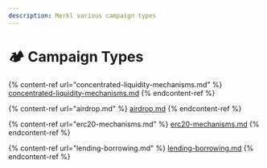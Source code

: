 ```yaml
---
description: Merkl various campaign types
---
```


# 🏕️ Campaign Types

{% content-ref url="concentrated-liquidity-mechanisms.md" %}
[concentrated-liquidity-mechanisms.md](concentrated-liquidity-mechanisms.md)
{% endcontent-ref %}

{% content-ref url="airdrop.md" %}
[airdrop.md](airdrop.md)
{% endcontent-ref %}

{% content-ref url="erc20-mechanisms.md" %}
[erc20-mechanisms.md](erc20-mechanisms.md)
{% endcontent-ref %}

{% content-ref url="lending-borrowing.md" %}
[lending-borrowing.md](lending-borrowing.md)
{% endcontent-ref %}
